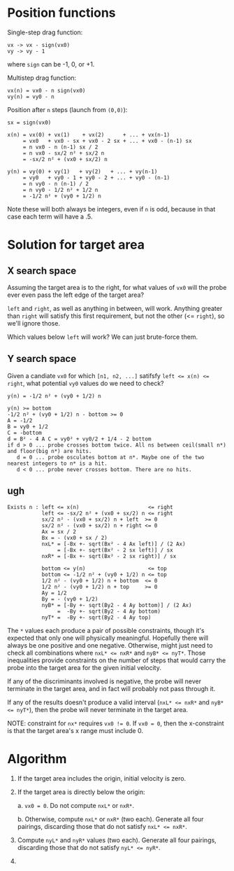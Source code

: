# Position functions

Single-step drag function:

```
vx -> vx - sign(vx0)
vy -> vy - 1
```

where `sign` can be -1, 0, or +1.

Multistep drag function:

```
vx(n) = vx0 - n sign(vx0)
vy(n) = vy0 - n
```

Position after `n` steps (launch from `(0,0)`):

```
sx = sign(vx0)

x(n) = vx(0) + vx(1)    + vx(2)      + ... + vx(n-1)
     = vx0   + vx0 - sx + vx0 - 2 sx + ... + vx0 - (n-1) sx
     = n vx0 - n (n-1) sx / 2
     = n vx0 - sx/2 n² + sx/2 n
     = -sx/2 n² + (vx0 + sx/2) n

y(n) = vy(0) + vy(1)   + vy(2)   + ... + vy(n-1)
     = vy0   + vy0 - 1 + vy0 - 2 + ... + vy0 - (n-1)
     = n vy0 - n (n-1) / 2
     = n vy0 - 1/2 n² + 1/2 n
     = -1/2 n² + (vy0 + 1/2) n
```

Note these will both always be integers, even if `n` is odd, because in that case each term
will have a .5.

# Solution for target area

## X search space

Assuming the target area is to the right, for what values of `vx0` will the probe ever even pass
the left edge of the target area?

`left` and `right`, as well as anything in between, will work. Anything greater than `right` will
satisfy this first requirement, but not the other (<= `right`), so we'll ignore those.

Which values below `left` will work? We can just brute-force them.

## Y search space

Given a candiate `vx0` for which `[n1, n2, ...]` satifsfy `left <= x(n) <= right`, what potential
`vy0` values do we need to check?

```
y(n) = -1/2 n² + (vy0 + 1/2) n

y(n) >= bottom
-1/2 n² + (vy0 + 1/2) n - bottom >= 0
A = -1/2
B = vy0 + 1/2
C = -bottom
d = B² - 4 A C = vy0² + vy0/2 + 1/4 - 2 bottom
if d > 0 ... probe crosses bottom twice. All ns between ceil(small n*) and floor(big n*) are hits.
   d = 0 ... probe osculates bottom at n*. Maybe one of the two nearest integers to n* is a hit.
   d < 0 ... probe never crosses bottom. There are no hits.
```

## ugh

```
Exists n : left <= x(n)                      <= right
           left <= -sx/2 n² + (vx0 + sx/2) n <= right
           sx/2 n² - (vx0 + sx/2) n + left  >= 0
           sx/2 n² - (vx0 + sx/2) n + right <= 0
           Ax = sx / 2
           Bx = - (vx0 + sx / 2)
           nxL* = [-Bx +- sqrt(Bx² - 4 Ax left)] / (2 Ax)
                = [-Bx +- sqrt(Bx² - 2 sx left)] / sx
           nxR* = [-Bx +- sqrt(Bx² - 2 sx right)] / sx

           bottom <= y(n)                    <= top
           bottom <= -1/2 n² + (vy0 + 1/2) n <= top
           1/2 n² - (vy0 + 1/2) n + bottom  <= 0
           1/2 n² - (vy0 + 1/2) n + top     >= 0
           Ay = 1/2
           By = - (vy0 + 1/2)
           nyB* = [-By +- sqrt(By2 - 4 Ay bottom)] / (2 Ax)
                =  -By +- sqrt(By2 - 4 Ay bottom)
           nyT* =  -By +- sqrt(By2 - 4 Ay top)
```

The `*` values each produce a pair of possible constraints, though it's expected that only one will
physically meaningful. Hopefully there will always be one positive and one negative. Otherwise,
might just need to check all combinations where `nxL* <= nxR*` and `nyB* <= nyT*`. Those inequalities
provide constraints on the number of steps that would carry the probe into the target area for the
given initial velocity.

If any of the discriminants involved is negative, the probe will never terminate in the target area,
and in fact will probably not pass through it.

If any of the results doesn't produce a valid interval (`nxL* <= nxR*` and `nyB* <= nyT*`), then
the probe will never terminate in the target area.

NOTE: constraint for `nx*` requires `vx0 != 0`. If `vx0 = 0`, then the x-constraint is that the target
area's x range must include 0.

# Algorithm

1. If the target area includes the origin, initial velocity is zero.

2. If the target area is directly below the origin:

    a. `vx0 = 0`. Do not compute `nxL*` or `nxR*`.

    b. Otherwise, compute `nxL*` or `nxR*` (two each). Generate all four pairings, discarding
       those that do not satisfy `nxL* <= nxR*`.

3. Compute `nyL*` and `nyR*` values (two each). Generate all four pairings, discarding
   those that do not satisfy `nyL* <= nyR*`.

4. 
